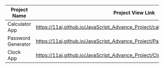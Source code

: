| Project Name          | Project View Link |
| ----------------------| ------------------|
|  Calculator App    | https://11aj.github.io/JavaScript_Advance_Project/calculator%20app/index.html                                     | 
| Password Generator | https://11aj.github.io/JavaScript_Advance_Project/Passwod%20generator/index.html                                 |
| Clock App          | https://11aj.github.io/JavaScript_Advance_Project/Clock%20App/index.html                                         |
